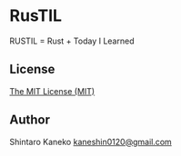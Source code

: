 # RusTIL

RUSTIL = Rust + Today I Learned

## License

[The MIT License (MIT)](http://kaneshin.mit-license.org/)

## Author

Shintaro Kaneko <kaneshin0120@gmail.com>
